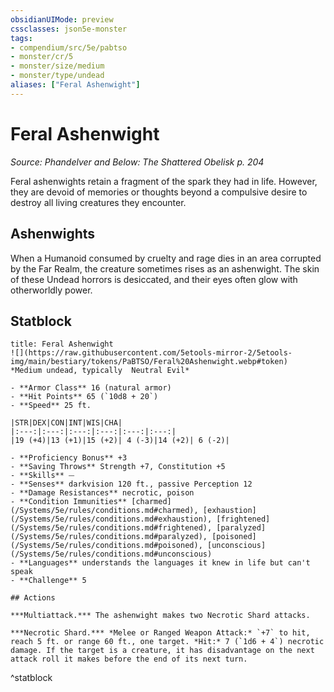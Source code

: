 ```yaml
---
obsidianUIMode: preview
cssclasses: json5e-monster
tags:
- compendium/src/5e/pabtso
- monster/cr/5
- monster/size/medium
- monster/type/undead
aliases: ["Feral Ashenwight"]
---
```

# Feral Ashenwight
*Source: Phandelver and Below: The Shattered Obelisk p. 204*  

Feral ashenwights retain a fragment of the spark they had in life. However, they are devoid of memories or thoughts beyond a compulsive desire to destroy all living creatures they encounter.

## Ashenwights

When a Humanoid consumed by cruelty and rage dies in an area corrupted by the Far Realm, the creature sometimes rises as an ashenwight. The skin of these Undead horrors is desiccated, and their eyes often glow with otherworldly power.

## Statblock

```ad-statblock
title: Feral Ashenwight
![](https://raw.githubusercontent.com/5etools-mirror-2/5etools-img/main/bestiary/tokens/PaBTSO/Feral%20Ashenwight.webp#token)
*Medium undead, typically  Neutral Evil*

- **Armor Class** 16 (natural armor)
- **Hit Points** 65 (`10d8 + 20`)
- **Speed** 25 ft.

|STR|DEX|CON|INT|WIS|CHA|
|:---:|:---:|:---:|:---:|:---:|:---:|
|19 (+4)|13 (+1)|15 (+2)| 4 (-3)|14 (+2)| 6 (-2)|

- **Proficiency Bonus** +3
- **Saving Throws** Strength +7, Constitution +5
- **Skills** ⏤
- **Senses** darkvision 120 ft., passive Perception 12
- **Damage Resistances** necrotic, poison
- **Condition Immunities** [charmed](/Systems/5e/rules/conditions.md#charmed), [exhaustion](/Systems/5e/rules/conditions.md#exhaustion), [frightened](/Systems/5e/rules/conditions.md#frightened), [paralyzed](/Systems/5e/rules/conditions.md#paralyzed), [poisoned](/Systems/5e/rules/conditions.md#poisoned), [unconscious](/Systems/5e/rules/conditions.md#unconscious)
- **Languages** understands the languages it knew in life but can't speak
- **Challenge** 5

## Actions

***Multiattack.*** The ashenwight makes two Necrotic Shard attacks.

***Necrotic Shard.*** *Melee or Ranged Weapon Attack:* `+7` to hit, reach 5 ft. or range 60 ft., one target. *Hit:* 7 (`1d6 + 4`) necrotic damage. If the target is a creature, it has disadvantage on the next attack roll it makes before the end of its next turn.
```
^statblock